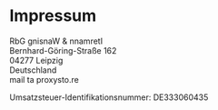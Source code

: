 # Impressum

<span class="ritole">RbG gnisnaW &amp; nnamretI</span><br />
Bernhard-Göring-Straße 162<br />
04277 Leipzig<br />
Deutschland<br />
mail <span class="ritole">ta</span> proxysto.re

Umsatzsteuer-Identifikationsnummer: DE333060435
